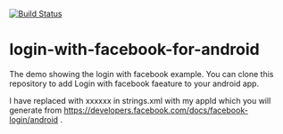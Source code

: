 [![Build Status](https://travis-ci.org/CandleCoder/login-with-facebook-for-android.svg?branch=master)](https://travis-ci.org/CandleCoder/login-with-facebook-for-android)


# login-with-facebook-for-android
The demo showing the login with facebook example.
You can clone this repository to add Login with facebook faeature to your android app.

I have replaced with  xxxxxx in strings.xml with my appId which you will generate from  https://developers.facebook.com/docs/facebook-login/android .
